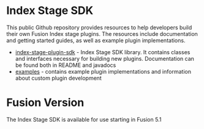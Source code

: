 # Index Stage SDK

This public Github repository provides resources to help developers build their own Fusion Index stage plugins. 
The resources include documentation and getting started guides, as well as example plugin implementations.

* [index-stage-plugin-sdk](index-stage-plugin-sdk/README.md) - Index Stage SDK library. It contains 
  classes and interfaces necessary for building new plugins. Documentation can be found both in README and javadocs
* [examples](examples/README.md) - contains example plugin implementations and information about custom plugin 
  development

# Fusion Version

The Index Stage SDK is available for use starting in Fusion 5.1

